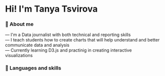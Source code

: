 # Hi! I'm Tanya Tsvirova

### :speech_balloon: About me

— I'm a Data journalist with both technical and reporting skills   
— I teach students how to create charts that will help understand and better communicate data and analysis   
— Currently learning D3.js and practinig in creating interactive visualizations   

### :rocket: Languages and skills

